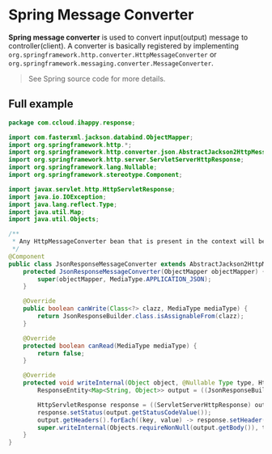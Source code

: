 # Spring Message Converter

**Spring message converter** is used to convert input(output) message to controller(client). A converter is basically registered by implementing `org.springframework.http.converter.HttpMessageConverter` or `org.springframework.messaging.converter.MessageConverter`.

> See Spring source code for more details.

## Full example

```java
package com.ccloud.ihappy.response;

import com.fasterxml.jackson.databind.ObjectMapper;
import org.springframework.http.*;
import org.springframework.http.converter.json.AbstractJackson2HttpMessageConverter;
import org.springframework.http.server.ServletServerHttpResponse;
import org.springframework.lang.Nullable;
import org.springframework.stereotype.Component;

import javax.servlet.http.HttpServletResponse;
import java.io.IOException;
import java.lang.reflect.Type;
import java.util.Map;
import java.util.Objects;

/**
 * Any HttpMessageConverter bean that is present in the context will be added to the list of converters.
 */
@Component
public class JsonResponseMessageConverter extends AbstractJackson2HttpMessageConverter {
    protected JsonResponseMessageConverter(ObjectMapper objectMapper) {
        super(objectMapper, MediaType.APPLICATION_JSON);
    }

    @Override
    public boolean canWrite(Class<?> clazz, MediaType mediaType) {
        return JsonResponseBuilder.class.isAssignableFrom(clazz);
    }

    @Override
    protected boolean canRead(MediaType mediaType) {
        return false;
    }

    @Override
    protected void writeInternal(Object object, @Nullable Type type, HttpOutputMessage outputMessage) throws IOException {
        ResponseEntity<Map<String, Object>> output = ((JsonResponseBuilder) object).build();

        HttpServletResponse response = ((ServletServerHttpResponse) outputMessage).getServletResponse();
        response.setStatus(output.getStatusCodeValue());
        output.getHeaders().forEach((key, value) -> response.setHeader(key, String.join(",", value)));
        super.writeInternal(Objects.requireNonNull(output.getBody()), type, outputMessage);
    }
}
```

